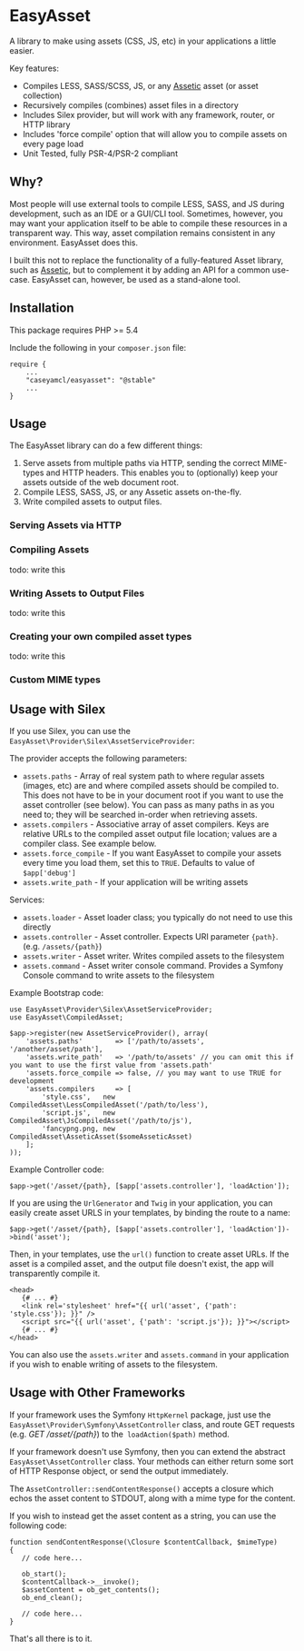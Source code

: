 EasyAsset
=========

A library to make using assets (CSS, JS, etc) in your applications a little easier.
 
Key features:

* Compiles LESS, SASS/SCSS, JS, or any [Assetic](https://github.com/kriswallsmith/assetic) asset (or asset collection)
* Recursively compiles (combines) asset files in a directory
* Includes Silex provider, but will work with any framework, router, or HTTP library
* Includes 'force compile' option that will allow you to compile assets on every page load
* Unit Tested, fully PSR-4/PSR-2 compliant

Why?
----

Most people will use external tools to compile LESS, SASS, and JS during development, such as an IDE or a GUI/CLI tool.
Sometimes, however, you may want your application itself to be able to compile these resources in a transparent way.
This way, asset compilation remains consistent in any environment.  EasyAsset does this.

I built this not to replace the functionality of a fully-featured Asset library, such as [Assetic](https://github.com/kriswallsmith/assetic),
but to complement it by adding an API for a common use-case.  EasyAsset can, however, be used as a stand-alone tool.

Installation
------------

This package requires PHP >= 5.4

Include the following in your `composer.json` file:

    require {
        ...
        "caseyamcl/easyasset": "@stable"
        ...
    }
    
Usage
-----

The EasyAsset library can do a few different things:

1. Serve assets from multiple paths via HTTP, sending the correct MIME-types and HTTP headers.  This enables you to
   (optionally) keep your assets outside of the web document root.
2. Compile LESS, SASS, JS, or any Assetic assets on-the-fly.
3. Write compiled assets to output files.

### Serving Assets via HTTP



### Compiling Assets

todo: write this

### Writing Assets to Output Files

todo: write this

### Creating your own compiled asset types

todo: write this

### Custom MIME types

Usage with Silex
----------------

If you use Silex, you can use the `EasyAsset\Provider\Silex\AssetServiceProvider`:

The provider accepts the following parameters:

* `assets.paths` - Array of real system path to where regular assets (images, etc) are and where compiled assets should
   be compiled to.  This does not have to be in your document root if you want to use the asset controller (see below).
   You can pass as many paths in as you need to; they will be searched in-order when retrieving assets.
* `assets.compilers` - Associative array of asset compilers.  Keys are relative URLs to the compiled asset output 
   file location; values are a compiler class.  See example below.
* `assets.force_compile` - If you want EasyAsset to compile your assets every time you load them,
   set this to `TRUE`.  Defaults to value of `$app['debug']`
* `assets.write_path` - If your application will be writing assets

Services:

* `assets.loader`     - Asset loader class; you typically do not need to use this directly
* `assets.controller` - Asset controller.  Expects URI parameter `{path}`. (e.g. `/assets/{path}`)
* `assets.writer`     - Asset writer.  Writes compiled assets to the filesystem
* `assets.command`    - Asset writer console command.  Provides a Symfony Console command to write assets to the filesystem

Example Bootstrap code:

    use EasyAsset\Provider\Silex\AssetServiceProvider;
    use EasyAsset\CompiledAsset;

    $app->register(new AssetServiceProvider(), array(
        'assets.paths'        => ['/path/to/assets', '/another/asset/path'],
        'assets.write_path'   => '/path/to/assets' // you can omit this if you want to use the first value from 'assets.path'
        'assets.force_compile => false, // you may want to use TRUE for development
        'assets.compilers     => [
            'style.css',   new CompiledAsset\LessCompiledAsset('/path/to/less'),
            'script.js',   new CompiledAsset\JsCompiledAsset('/path/to/js'),
            'fancypng.png, new CompiledAsset\AsseticAsset($someAsseticAsset)
        ];
    ));

Example Controller code:

    $app->get('/asset/{path}, [$app['assets.controller'], 'loadAction']); 
    
If you are using the `UrlGenerator` and `Twig` in your application, you can easily create asset
URLS in your templates, by binding the route to a name:

    $app->get('/asset/{path}, [$app['assets.controller'], 'loadAction'])->bind('asset'); 
        
Then, in your templates, use the `url()` function to create asset URLs.  If the asset is a compiled
asset, and the output file doesn't exist, the app will transparently compile it.

    <head>
       {# ... #}
       <link rel='stylesheet' href="{{ url('asset', {'path': 'style.css'}); }}" />
       <script src="{{ url('asset', {'path': 'script.js'}); }}"></script>
       {# ... #}
    </head>

You can also use the `assets.writer` and `assets.command` in your application if you wish to enable writing of
assets to the filesystem.

Usage with Other Frameworks
---------------------------

If your framework uses the Symfony `HttpKernel` package, just use the
`EasyAsset\Provider\Symfony\AssetController` class, and route GET requests
(e.g. *GET /asset/{path}*) to the` loadAction($path)` method.
 
If your framework doesn't use Symfony, then you can extend the abstract
`EasyAsset\AssetController` class.  Your methods can either return some sort
of HTTP Response object, or send the output immediately.

The `AssetController::sendContentResponse()` accepts a closure which echos the
asset content to STDOUT, along with a mime type for the content.
 
If you wish to instead get the asset content as a string, you can use
the following code:

    function sendContentResponse(\Closure $contentCallback, $mimeType)
    {
       // code here...
       
       ob_start();
       $contentCallback->__invoke();
       $assetContent = ob_get_contents();
       ob_end_clean();
       
       // code here...
    }

That's all there is to it.
